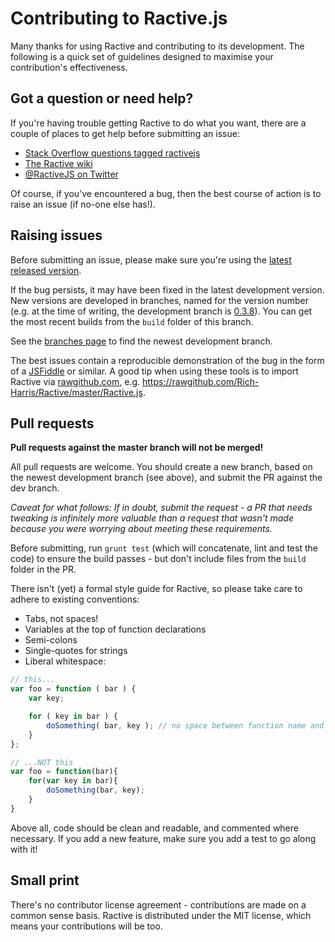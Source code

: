 Contributing to Ractive.js
==========================

Many thanks for using Ractive and contributing to its development. The following is a quick set of guidelines designed to maximise your contribution's effectiveness.


Got a question or need help?
----------------------------

If you're having trouble getting Ractive to do what you want, there are a couple of places to get help before submitting an issue:

* [Stack Overflow questions tagged ractivejs](http://stackoverflow.com/questions/tagged/ractivejs)
* [The Ractive wiki](https://github.com/Rich-Harris/Ractive/wiki)
* [@RactiveJS on Twitter](http://twitter.com/RactiveJS)

Of course, if you've encountered a bug, then the best course of action is to raise an issue (if no-one else has!).


Raising issues
--------------

Before submitting an issue, please make sure you're using the [latest released version](https://raw.github.com/Rich-Harris/Ractive/master/Ractive.js).

If the bug persists, it may have been fixed in the latest development version. New versions are developed in branches, named for the version number (e.g. at the time of writing, the development branch is [0.3.8](https://github.com/Rich-Harris/Ractive/tree/0.3.8)). You can get the most recent builds from the `build` folder of this branch.

See the [branches page](https://github.com/Rich-Harris/Ractive/branches) to find the newest development branch.

The best issues contain a reproducible demonstration of the bug in the form of a [JSFiddle](http://jsfiddle.net/) or similar. A good tip when using these tools is to import Ractive via [rawgithub.com](https://rawgithub.com/), e.g. https://rawgithub.com/Rich-Harris/Ractive/master/Ractive.js.


Pull requests
-------------


**Pull requests against the master branch will not be merged!**

All pull requests are welcome. You should create a new branch, based on the newest development branch (see above), and submit the PR against the dev branch.

*Caveat for what follows: If in doubt, submit the request - a PR that needs tweaking is infinitely more valuable than a request that wasn't made because you were worrying about meeting these requirements.*

Before submitting, run `grunt test` (which will concatenate, lint and test the code) to ensure the build passes - but don't include files from the `build` folder in the PR.

There isn't (yet) a formal style guide for Ractive, so please take care to adhere to existing conventions:

* Tabs, not spaces!
* Variables at the top of function declarations
* Semi-colons
* Single-quotes for strings
* Liberal whitespace:

```js
// this...
var foo = function ( bar ) {
	var key;

	for ( key in bar ) {
		doSomething( bar, key ); // no space between function name and bracket for invocations
	}
};

// ...NOT this
var foo = function(bar){
	for(var key in bar){
		doSomething(bar, key);
	}
}
```

Above all, code should be clean and readable, and commented where necessary. If you add a new feature, make sure you add a test to go along with it!


Small print
-----------

There's no contributor license agreement - contributions are made on a common sense basis. Ractive is distributed under the MIT license, which means your contributions will be too.